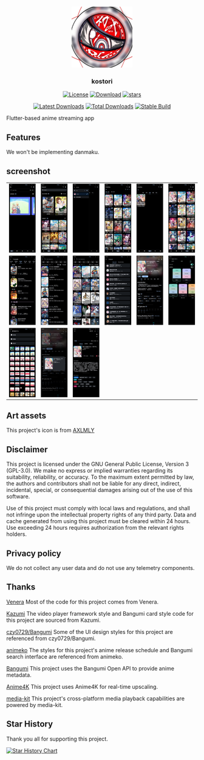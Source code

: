 <p align="center">
  <a href="https://github.com/kostori-app" target="_blank">
    <img width="160" src="https://raw.githubusercontent.com/kostori-app/kostori/refs/heads/master/images/app_icon.png" alt="logo">
  </a>
</p>

<h3 align="center">kostori</h3>

<div align="center">

[![License](https://img.shields.io/github/license/kostori-app/kostori)](https://github.com/kostori-app/kostori/blob/master/LICENSE)
[![Download](https://img.shields.io/github/v/release/kostori-app/kostori)](https://github.com/kostori-app/kostori/releases)
[![stars](https://img.shields.io/github/stars/kostori-app/kostori?style=flat)](https://github.com/kostori-app/kostori/stargazers)
</div>

<div align="center">

[![Latest Downloads](https://img.shields.io/github/downloads/kostori-app/kostori/latest/total?label=Latest%20Downloads&labelColor=27303D&color=0D1117&logo=github&logoColor=FFFFFF&style=flat)](https://github.com/kostori-app/kostori/releases/latest)
[![Total Downloads](https://img.shields.io/github/downloads/kostori-app/kostori/total?label=Total%20Downloads&labelColor=27303D&color=0D1117&logo=github&logoColor=FFFFFF&style=flat)](https://github.com/kostori-app/kostori/releases)
[![Stable Build](https://img.shields.io/github/actions/workflow/status/kostori-app/kostori/main.yml?label=Stable&labelColor=06599d&color=043b69)](https://github.com/kostori-app/kostori/actions/workflows/main.yml)

</div>


Flutter-based anime streaming app

## Features

We won't be implementing danmaku.

## screenshot

<table>
  <tr>
    <td><img alt="" src=".github/readme-img/img_1.png"></td>
    <td><img alt="" src=".github/readme-img/img_2.png"></td>
    <td><img alt="" src=".github/readme-img/img_3.png"></td>
    <td><img alt="" src=".github/readme-img/img_4.png"></td>
    <td><img alt="" src=".github/readme-img/img_5.png"></td>
    <td><img alt="" src=".github/readme-img/img_6.png"></td>
  <tr>
  <tr>
    <td><img alt="" src=".github/readme-img/img_7.png"></td>
    <td><img alt="" src=".github/readme-img/img_8.png"></td>
    <td><img alt="" src=".github/readme-img/img_9.png"></td>
    <td><img alt="" src=".github/readme-img/img_10.png"></td>
    <td><img alt="" src=".github/readme-img/img_11.png"></td>
    <td><img alt="" src=".github/readme-img/img_12.png"></td>
  <tr>
  <tr>
    <td><img alt="" src=".github/readme-img/img_13.png"></td>
    <td><img alt="" src=".github/readme-img/img_14.png"></td>
    <td><img alt="" src=".github/readme-img/img_15.png"></td>
  <tr>
</table>

## Art assets

This project's icon is from [AXLMLY](https://www.pixiv.net/users/18071897)

## Disclaimer

This project is licensed under the GNU General Public License, Version 3 (GPL-3.0). We make no express or implied
warranties regarding its suitability, reliability, or accuracy. To the maximum extent permitted by law, the authors and
contributors shall not be liable for any direct, indirect, incidental, special, or consequential damages arising out of
the use of this software.

Use of this project must comply with local laws and regulations, and shall not infringe upon the intellectual property
rights of any third party. Data and cache generated from using this project must be cleared within 24 hours. Use
exceeding 24 hours requires authorization from the relevant rights holders.

## Privacy policy

We do not collect any user data and do not use any telemetry components.

## Thanks

[Venera](https://github.com/venera-app/venera) Most of the code for this project comes from Venera.

[Kazumi](https://github.com/Predidit/Kazumi) The video player framework style and Bangumi card style code for this
project are sourced from Kazumi.

[czy0729/Bangumi](https://github.com/czy0729/Bangumi) Some of the UI design styles for this project are referenced from
czy0729/Bangumi.

[animeko](https://github.com/open-ani/animeko) The styles for this project's anime release schedule and Bangumi search
interface are referenced from animeko.

[Bangumi](https://bangumi.tv/) This project uses the Bangumi Open API to provide anime metadata.

[Anime4K](https://github.com/bloc97/Anime4K) This project uses Anime4K for real-time upscaling.

[media-kit](https://github.com/media-kit/media-kit) This project's cross-platform media playback capabilities are
powered by media-kit.

## Star History

Thank you all for supporting this project.

<a href="https://www.star-history.com/#kostori-app/kostori&Date">
 <picture>
   <source media="(prefers-color-scheme: dark)" srcset="https://api.star-history.com/svg?repos=kostori-app/kostori&type=Date&theme=dark" />
   <source media="(prefers-color-scheme: light)" srcset="https://api.star-history.com/svg?repos=kostori-app/kostori&type=Date" />
   <img alt="Star History Chart" src="https://api.star-history.com/svg?repos=kostori-app/kostori&type=Date" />
 </picture>
</a>